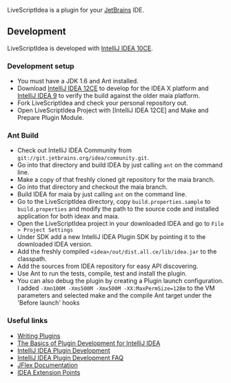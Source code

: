 LiveScriptIdea is a plugin for your [JetBrains](http://www.jetbrains.com) IDE.

## Development

LiveScriptIdea is developed with [IntelliJ IDEA 10CE](http://www.jetbrains.com/idea/).

### Development setup

* You must have a JDK 1.6 and Ant installed.
* Download [IntelliJ IDEA 12CE](http://www.jetbrains.com/idea/download/index.html) to develop for the IDEA X platform
and [IntelliJ IDEA 9](http://devnet.jetbrains.net/docs/DOC-1228) to verify the build against the older maia platform.
* Fork LiveScriptIdea and check your personal repository out.
* Open LiveScriptIdea Project with [IntelliJ IDEA 12CE] and Make and Prepare Plugin Module.

### Ant Build
* Check out IntelliJ IDEA Community from `git://git.jetbrains.org/idea/community.git`.
* Go into that directory and build IDEA by just calling `ant` on the command line.
* Make a copy of that freshly cloned git repository for the maia branch.
* Go into that directory and checkout the maia branch.
* Build IDEA for maia by just calling `ant` on the command line.
* Go to the LiveScriptIdea directory, copy `build.properties.sample` to `build.properties` and modify the path to the
source code and installed application for both ideax and maia.
* Open the LiveScriptIdea project in your downloaded IDEA and go to `File > Project Settings`
* Under SDK add a new IntelliJ IDEA Plugin SDK by pointing it to the downloaded IDEA version.
* Add the freshly compiled `<idea>/out/dist.all.ce/lib/idea.jar` to the classpath.
* Add the sources from IDEA repository for easy API discovering.
* Use Ant to run the tests, compile, test and install the plugin.
* You can also debug the plugin by creating a Plugin launch configuration. I added
`-Xmn100M -Xms500M -Xmx500M -XX:MaxPermSize=128m` to the VM parameters and selected make and the compile Ant target
under the 'Before launch' hooks

### Useful links

* [Writing Plugins](http://www.jetbrains.org/display/IJOS/Writing+Plug-ins)
* [The Basics of Plugin Development for IntelliJ IDEA](http://www.jetbrains.com/idea/documentation/howto_03.html)
* [IntelliJ IDEA Plugin Development](http://confluence.jetbrains.net/display/IDEADEV/PluginDevelopment)
* [IntelliJ IDEA Plugin Development FAQ](http://confluence.jetbrains.net/display/IDEADEV/Plugin+Development+FAQ)
* [JFlex Documentation](http://jflex.de/docu.html)
* [IDEA Extension Points](http://git.jetbrains.org/?p=idea/community.git;a=blob;f=platform/platform-resources/src/META-INF/LangExtensionPoints.xml;hb=HEAD)

